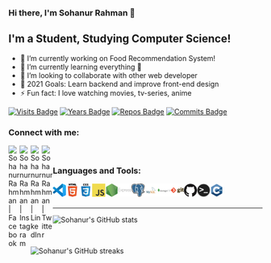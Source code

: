 ### Hi there, I'm Sohanur Rahman 👋

## I'm a Student, Studying Computer Science!

- 🔭 I’m currently working on Food Recommendation System!
- 🌱 I’m currently learning everything 🤣
- 👯 I’m looking to collaborate with other web developer
- 🥅 2021 Goals: Learn backend and improve front-end design
- ⚡ Fun fact: I love watching movies, tv-series, anime

[![Visits Badge](https://badges.pufler.dev/visits/sohanur-rahman0/sohanur-rahman0)](https://github.com/sohanur-rahman0)
[![Years Badge](https://badges.pufler.dev/years/sohanur-rahman0)](https://badges.pufler.dev)
[![Repos Badge](https://badges.pufler.dev/repos/sohanur-rahman0)](https://badges.pufler.dev)
[![Commits Badge](https://badges.pufler.dev/commits/yearly/sohanur-rahman0)](https://badges.pufler.dev)


### Connect with me:
[<img align="left" alt="Sohanur Rahman | Facebook" width="22px" src="https://cdn2.iconfinder.com/data/icons/social-media-2285/512/1_Facebook_colored_svg_copy-512.png" />][facebook]
[<img align="left" alt="Sohanur Rahman | Instagram" width="22px" src="https://cdn3.iconfinder.com/data/icons/2018-social-media-logotypes/1000/2018_social_media_popular_app_logo_instagram-512.png" />][instagram]
[<img align="left" alt="Sohanur Rahman | LinkedIn" width="22px" src="https://cdn2.iconfinder.com/data/icons/social-media-2285/512/1_Linkedin_unofficial_colored_svg-512.png" />][linkedin]
[<img align="left" alt="Sohanur Rahman | Twitter" width="22px" src="https://cdn2.iconfinder.com/data/icons/social-media-2285/512/1_Twitter3_colored_svg-512.png" />][twitter]

<br />

### Languages and Tools:

<img align="left" alt="Visual Studio Code" width="26px" src="https://raw.githubusercontent.com/github/explore/80688e429a7d4ef2fca1e82350fe8e3517d3494d/topics/visual-studio-code/visual-studio-code.png" />


<img align="left" alt="HTML5" width="26px" src="https://raw.githubusercontent.com/github/explore/80688e429a7d4ef2fca1e82350fe8e3517d3494d/topics/html/html.png" />

<img align="left" alt="CSS3" width="26px" src="https://raw.githubusercontent.com/github/explore/80688e429a7d4ef2fca1e82350fe8e3517d3494d/topics/css/css.png" />

<img align="left" alt="JavaScript" width="26px" src="https://raw.githubusercontent.com/github/explore/80688e429a7d4ef2fca1e82350fe8e3517d3494d/topics/javascript/javascript.png" />

<img align="left" alt="Node.js" width="26px" src="https://raw.githubusercontent.com/github/explore/80688e429a7d4ef2fca1e82350fe8e3517d3494d/topics/nodejs/nodejs.png" />

<img align="left" alt="Expressjs" width="26px" src="https://raw.githubusercontent.com/github/explore/80688e429a7d4ef2fca1e82350fe8e3517d3494d/topics/express/express.png" />

<img align="left" alt="PostgresSQL" width="26px" src="https://raw.githubusercontent.com/github/explore/80688e429a7d4ef2fca1e82350fe8e3517d3494d/topics/postgresql/postgresql.png" />

<img align="left" alt="MySQL" width="26px" src="https://raw.githubusercontent.com/github/explore/80688e429a7d4ef2fca1e82350fe8e3517d3494d/topics/mysql/mysql.png"/>

<img align="left" alt="MongoDB" width="26px" src="https://raw.githubusercontent.com/github/explore/80688e429a7d4ef2fca1e82350fe8e3517d3494d/topics/mongodb/mongodb.png" />

<img align="left" alt="Git" width="26px" src="https://raw.githubusercontent.com/github/explore/80688e429a7d4ef2fca1e82350fe8e3517d3494d/topics/git/git.png" />

<img align="left" alt="GitHub" width="26px" src="https://raw.githubusercontent.com/github/explore/78df643247d429f6cc873026c0622819ad797942/topics/github/github.png" />

<img align="left" alt="Terminal" width="26px" src="https://raw.githubusercontent.com/github/explore/80688e429a7d4ef2fca1e82350fe8e3517d3494d/topics/terminal/terminal.png" />


<img align="left" alt="C++" width="26px" src="https://raw.githubusercontent.com/github/explore/80688e429a7d4ef2fca1e82350fe8e3517d3494d/topics/cpp/cpp.png" />

<br />
<br />

---

![Sohanur's GitHub stats](https://github-readme-stats-updated-git-master-sohanur-rahman0.vercel.app/api?username=sohanur-rahman0&show_icons=true&theme=radical)

<br/>


![Sohanur's GitHub streaks](https://github-readme-streak-stats.herokuapp.com/?user=sohanur-rahman0&theme=radical&hide_border=false)

<br/>
<br/>





[facebook]: https://facebook.com/sohanur.rahman149
[twitter]: https://twitter.com/sohanur1497
[instagram]: https://instagram.com/sohanur.rahman149
[linkedin]: https://www.linkedin.com/in/sohanur-rahman-4b9009185/

